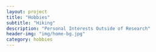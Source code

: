 ```yaml
---
layout: project
title: "Hobbies"
subtitle: "Hiking"
description: "Personal Interests Outside of Research"
header-img: "img/home-bg.jpg"
category: hobbies
---
```

